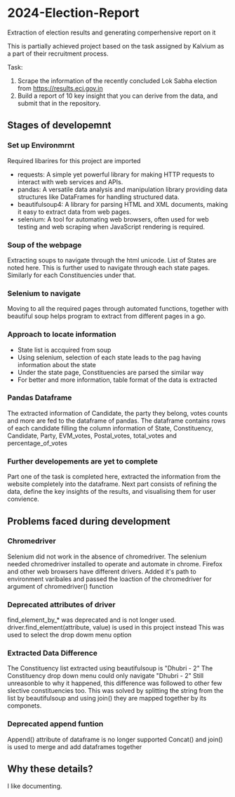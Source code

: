 # 2024-Election-Report
 Extraction of election results and generating comperhensive report on it 

 This is partially achieved project based on the task assigned by Kalvium as a part of their recruitment process. 

Task:
1) Scrape the information of the recently concluded Lok Sabha election from https://results.eci.gov.in 
2) Build a report of 10 key insight that you can derive from the data, and submit that in the repository.

## Stages of developemnt
### Set up Environmrnt
Required libarires for this project are imported 
- requests: A simple yet powerful library for making HTTP requests to interact with web services and APIs.
- pandas: A versatile data analysis and manipulation library providing data structures like DataFrames for handling structured data.
- beautifulsoup4: A library for parsing HTML and XML documents, making it easy to extract data from web pages.
- selenium: A tool for automating web browsers, often used for web testing and web scraping when JavaScript rendering is required.

### Soup of the webpage
Extracting soups to navigate through the html unicode. List of States are noted here. This is further used to navigate through each state pages. Similarly for each Constituencies under that.

### Selenium to navigate
Moving to all the required pages through automated functions, together with beautiful soup helps program to extract from different pages in a go.

### Approach to locate information 
- State list is accquired from soup
- Using selenium, selection of each state leads to the pag having information about the state
- Under the state page, Constituencies are parsed the similar way
- For better and more information, table format of the data is extracted

### Pandas Dataframe 
The extracted information of Candidate, the party they belong, votes counts and more are fed to the dataframe of pandas. The dataframe contains rows of each candidate filling the column information of State, Constituency, Candidate, Party, EVM_votes, Postal_votes, total_votes and percentage_of_votes

### Further developements are yet to complete
Part one of the task is completed here, extracted the information from the website completely into the dataframe.
Next part consists of refining the data, define the key insights of the results, and visualising them for user convience.

## Problems faced during development
### Chromedriver
Selenium did not work in the absence of chromedriver.
The selenium needed chromedriver installed to operate and automate in chrome. Firefox and other web browsers have different drivers.
Added it's path to environment varibales and passed the loaction of the chromedriver for argument of chromedriver() function 

### Deprecated attributes of driver
find_element_by_* was deprecated and is not longer used.
driver.find_element(attribute, value) is used in this project instead
This was used to select the drop dowm menu option

### Extracted Data Difference 
The Constituency list extracted using beautifulsoup is "Dhubri  - 2"
The Constituency drop down menu could only navigate "Dhubri - 2"
Still unreasonble to why it happened, this difference was followed to other few slective constituencies too.
This was solved by splitting the string from the list by beautifulsoup and using join() they are mapped together by its componets.  

### Deprecated append funtion 
Append() attribute of dataframe is no longer supported
Concat() and join() is used to merge and add dataframes together

## Why these details?
I like documenting.